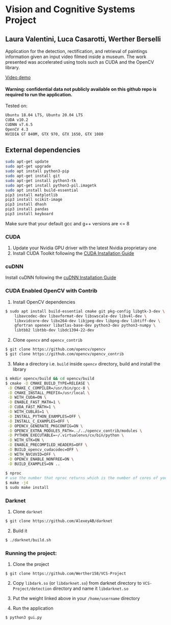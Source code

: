 # Vision and Cognitive Systems Project
## Laura Valentini, Luca Casarotti, Werther Berselli
Application for the detection, rectification, and retrieval of paintings information given an input video filmed inside a museum. The work presented was accelerated using tools such as CUDA and the OpenCV library.

[Video demo](https://www.youtube.com/watch?v=L_jMl--5-Dc)

#### Warning: confidential data not publicly available on this github repo is required to run the application.

Tested on:
```sh
Ubuntu 18.04 LTS, Ubuntu 20.04 LTS
CUDA v10.2
CUDNN v7.6.5
OpenCV 4.3
NVIDIA GT 840M, GTX 970, GTX 1650, GTX 1080
```

## External dependencies
```sh
sudo apt-get update
sudo apt-get upgrade
sudo apt install python3-pip
sudo apt-get install git
sudo apt-get install python3-tk
sudo apt-get install python3-pil.imagetk
sudo apt install build-essential
pip3 install matplotlib
pip3 install scikit-image
pip3 install dhash
pip3 install pandas
pip3 install keyboard
```
Make sure that your default gcc and g++ versions are <= 8

### CUDA

1.    Update your Nvidia GPU driver with the latest Nvidia proprietary one
2.    Install CUDA Toolkit following the [CUDA Installation Guide](https://docs.nvidia.com/cuda/cuda-installation-guide-linux/index.html)


### cuDNN

Install cuDNN following the [cuDNN Installation Guide](https://docs.nvidia.com/deeplearning/sdk/cudnn-install/index.html)


### CUDA Enabled OpenCV with Contrib  

1. Install OpenCV dependencies  
```sh
$ sudo apt install build-essential cmake git pkg-config libgtk-3-dev \
    libavcodec-dev libavformat-dev libswscale-dev libv4l-dev \
    libxvidcore-dev libx264-dev libjpeg-dev libpng-dev libtiff-dev \
    gfortran openexr libatlas-base-dev python3-dev python3-numpy \
    libtbb2 libtbb-dev libdc1394-22-dev
```

2. Clone `opencv` and `opencv_contrib`
```sh
$ git clone https://github.com/opencv/opencv
$ git clone https://github.com/opencv/opencv_contrib
```

3. Make a directory i.e. `build` inside `opencv` directory, build and install the library  
```sh
$ mkdir opencv/build && cd opencv/build
$ cmake -D CMAKE_BUILD_TYPE=RELEASE \
 -D CMAKE_C_COMPILER=/usr/bin/gcc-8 \
 -D CMAKE_INSTALL_PREFIX=/usr/local \
 -D WITH_CUDA=ON \
 -D ENABLE_FAST_MATH=1 \
 -D CUDA_FAST_MATH=1 \
 -D WITH_CUBLAS=1 \
 -D INSTALL_PYTHON_EXAMPLES=OFF \
 -D INSTALL_C_EXAMPLES=OFF \
 -D OPENCV_GENERATE_PKGCONFIG=ON \
 -D OPENCV_EXTRA_MODULES_PATH=../../opencv_contrib/modules \
 -D PYTHON_EXECUTABLE=~/.virtualenvs/cv/bin/python \
 -D WITH_GTK=ON \
 -D ENABLE_PRECOMPILED_HEADERS=OFF \
 -D BUILD_opencv_cudacodec=OFF \
 -D WITH_NVCUVID=OFF \
 -D OPENCV_ENABLE_NONFREE=ON \
 -D BUILD_EXAMPLES=ON ..
 
$ nproc
# use the number that nproc returns which is the number of cores of your processor. Let's say it returns 4.
$ make -j4
$ sudo make install
```

### Darknet
1. Clone `darknet`
```sh
$ git clone https://github.com/AlexeyAB/darknet
```

2. Build it
```sh
$ ./darknet/build.sh
```

### Running the project:
1. Clone the project
```
$ git clone https://github.com/Werther158/VCS-Project
```

2. Copy `libdark.so` (or `libdarknet.so`) from darknet directory to `VCS-Project/detection` directory and name it `libdarknet.so`

3. Put the weight linked above in your `/home/username` directory

4. Run the application
```
$ python3 gui.py
```
